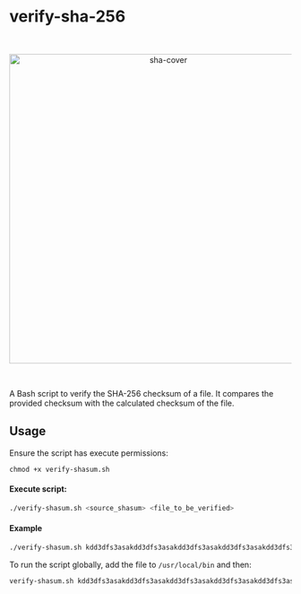 # verify-sha-256
<br />
  <p align="center">
    <img width="552" alt="sha-cover" src="https://github.com/user-attachments/assets/d43e87fe-8252-4db4-a81a-e06378fb6319">
  </p>
<br />

A Bash script to verify the SHA-256 checksum of a file. It compares the provided checksum with the calculated checksum of the file.

## Usage

Ensure the script has execute permissions:

```
chmod +x verify-shasum.sh
```

#### Execute script:

```bash
./verify-shasum.sh <source_shasum> <file_to_be_verified>
```

#### Example

```bash
./verify-shasum.sh kdd3dfs3asakdd3dfs3asakdd3dfs3asakdd3dfs3asakdd3dfs3asa example-file.txt
```

To run the script globally, add the file to `/usr/local/bin` and then:

```bash
verify-shasum.sh kdd3dfs3asakdd3dfs3asakdd3dfs3asakdd3dfs3asakdd3dfs3asa example-file.txt
```
